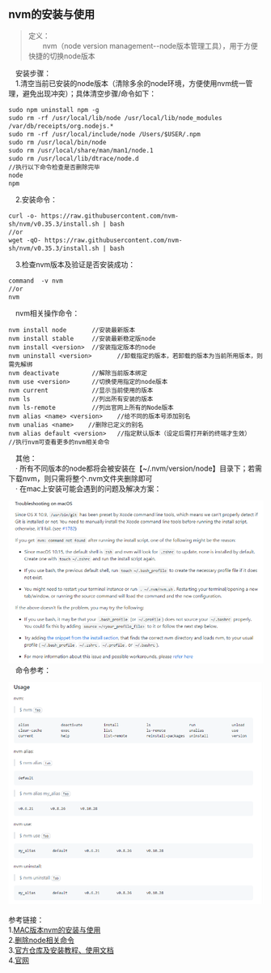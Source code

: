 ## nvm的安装与使用

>定义：  
&emsp;&emsp;nvm（node version management--node版本管理工具），用于方便快捷的切换node版本  

&emsp;安装步骤：  
&emsp;1.清空当前已安装的node版本（清除多余的node环境，方便使用nvm统一管理，避免出现冲突）；具体清空步骤/命令如下：  

    sudo npm uninstall npm -g
    sudo rm -rf /usr/local/lib/node /usr/local/lib/node_modules /var/db/receipts/org.nodejs.*
    sudo rm -rf /usr/local/include/node /Users/$USER/.npm
    sudo rm /usr/local/bin/node
    sudo rm /usr/local/share/man/man1/node.1
    sudo rm /usr/local/lib/dtrace/node.d
    //执行以下命令检查是否删除完毕
    node
    npm  
&emsp;2.安装命令：

    curl -o- https://raw.githubusercontent.com/nvm-sh/nvm/v0.35.3/install.sh | bash
    //or
    wget -qO- https://raw.githubusercontent.com/nvm-sh/nvm/v0.35.3/install.sh | bash  
&emsp;3.检查nvm版本及验证是否安装成功：

    command  -v nvm
    //or
    nvm

&emsp;nvm相关操作命令：

    nvm install node       //安装最新版本
    nvm install stable     //安装最新稳定版node
    nvm install <version>  //安装指定版本的node
    nvm uninstall <version>       //卸载指定的版本，若卸载的版本为当前所用版本，则需先解绑
    nvm deactivate         //解除当前版本绑定
    nvm use <version>      //切换使用指定的node版本
    nvm current            //显示当前使用的版本
    nvm ls                 //列出所有安装的版本
    nvm ls-remote          //列出官网上所有的Node版本
    nvm alias <name> <version>    //给不同的版本号添加别名
    nvm unalias <name>    //删除已定义的别名
    nvm alias default <version>   //指定默认版本（设定后需打开新的终端才生效）
    //执行nvm可查看更多的nvm相关命令
&emsp;其他：  
&emsp;· 所有不同版本的node都将会被安装在【~/.nvm/version/node】目录下；若需下载nvm，则只需将整个.nvm文件夹删除即可  
&emsp;· 在mac上安装可能会遇到的问题及解决方案：  

![avator](asset/images/nvm-macOS-install-error.png) 
&emsp;命令参考：  

![avator](asset/images/nvm-command-reference.png) 
&emsp;&emsp;  
参考链接：  
1.[MAC版本nvm的安装与使用](https://segmentfault.com/a/1190000017881215)  
2.[删除node相关命令](https://www.jianshu.com/p/920961b6a538)   
3.[官方仓库及安装教程、使用文档](https://github.com/nvm-sh/nvm)   
4.[官网](http://www.nvmusa.org/) 